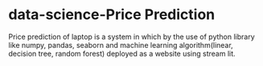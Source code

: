 # data-science-Price Prediction
Price prediction of laptop is a system in which by the use of python library like numpy, pandas, seaborn and machine learning algorithm(linear, decision tree, random forest) deployed as a website using stream lit.

